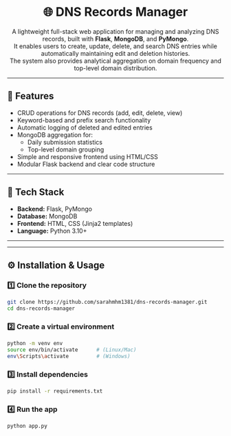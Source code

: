 <div align="center">

# 🌐 DNS Records Manager

A lightweight full-stack web application for managing and analyzing DNS records, built with **Flask**, **MongoDB**, and **PyMongo**.  
It enables users to create, update, delete, and search DNS entries while automatically maintaining edit and deletion histories.  
The system also provides analytical aggregation on domain frequency and top-level domain distribution.

</div>

---

## 🚀 Features
- CRUD operations for DNS records (add, edit, delete, view)
- Keyword-based and prefix search functionality
- Automatic logging of deleted and edited entries
- MongoDB aggregation for:
  - Daily submission statistics  
  - Top-level domain grouping
- Simple and responsive frontend using HTML/CSS
- Modular Flask backend and clear code structure

---

## 🧠 Tech Stack
- **Backend:** Flask, PyMongo  
- **Database:** MongoDB  
- **Frontend:** HTML, CSS (Jinja2 templates)  
- **Language:** Python 3.10+

---

---

## ⚙️ Installation & Usage

### 1️⃣ Clone the repository
```bash
git clone https://github.com/sarahmhm1381/dns-records-manager.git
cd dns-records-manager
```

### 2️⃣ Create a virtual environment
```bash
python -m venv env
source env/bin/activate      # (Linux/Mac)
env\Scripts\activate         # (Windows)
```

### 3️⃣ Install dependencies
```bash
pip install -r requirements.txt
```

### 4️⃣ Run the app
```bash
python app.py
```


